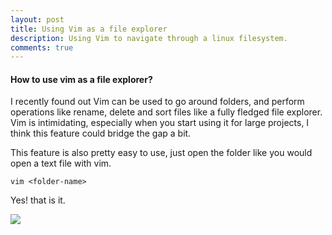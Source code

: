 ```yaml
---
layout: post
title: Using Vim as a file explorer
description: Using Vim to navigate through a linux filesystem.
comments: true
---
```

#### How to use vim as a file explorer?

I recently found out Vim can be used to go around folders, and perform operations like rename, delete and sort files like a fully fledged file explorer. Vim is intimidating, especially when you start using it for large projects, I think this feature could bridge the gap a bit.


This feature is also pretty easy to use, just open the folder like you would open a text file with vim.

``` vim <folder-name> ```  


Yes! that is it.

<img src="../images/vim-folder.png" />